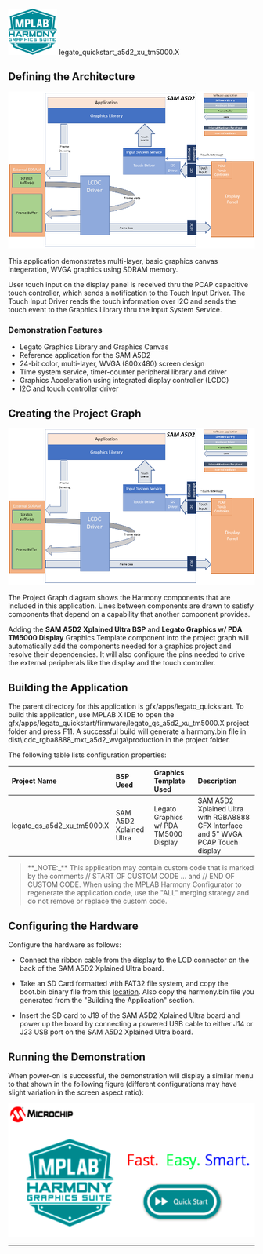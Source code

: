 
![](../../../../docs/images/mhgs.png) legato\_quickstart\_a5d2\_xu\_tm5000.X

Defining the Architecture
-------------------------

![](../../../../docs/html/legato_sama5d2_single_buffer_arch.png)

This application demonstrates multi-layer, basic graphics canvas integeration, WVGA graphics using SDRAM memory.

User touch input on the display panel is received thru the PCAP capacitive touch controller, which sends a notification to the Touch Input Driver. The Touch Input Driver reads the touch information over I2C and sends the touch event to the Graphics Library thru the Input System Service.

### Demonstration Features

-   Legato Graphics Library and Graphics Canvas
-   Reference application for the SAM A5D2
-   24-bit color, multi-layer, WVGA (800x480) screen design
-   Time system service, timer-counter peripheral library and driver 
-   Graphics Acceleration using integrated display controller (LCDC)
-   I2C and touch controller driver 

Creating the Project Graph
--------------------------

![](../../../../docs/html/legato_sama5d2_single_buffer_arch.png)

The Project Graph diagram shows the Harmony components that are included in this application. Lines between components are drawn to satisfy components that depend on a capability that another component provides.

Adding the **SAM A5D2 Xplained Ultra BSP** and **Legato Graphics w/ PDA TM5000 Display** Graphics Template component into the project graph will automatically add the components needed for a graphics project and resolve their dependencies. It will also configure the pins needed to drive the external peripherals like the display and the touch controller.

Building the Application
------------------------

The parent directory for this application is gfx/apps/legato\_quickstart. To build this application, use MPLAB X IDE to open the gfx/apps/legato\_quickstart/firmware/legato\_qs\_a5d2\_xu\_tm5000.X project folder and press F11. 
A successful build will generate a harmony.bin file in dist\lcdc_rgba8888_mxt_a5d2_wvga\production in the project folder.

The following table lists configuration properties:

|Project Name|BSP Used|Graphics Template Used|Description|
|:-----------|:-------|:---------------------|:----------|
|legato\_qs\_a5d2\_xu\_tm5000.X|SAM A5D2 Xplained Ultra|Legato Graphics w/ PDA TM5000 Display|SAM A5D2 Xplained Ultra with RGBA8888 GFX Interface and 5" WVGA PCAP Touch display|

> \*\*\_NOTE:\_\*\* This application may contain custom code that is marked by the comments // START OF CUSTOM CODE ... and // END OF CUSTOM CODE. When using the MPLAB Harmony Configurator to regenerate the application code, use the "ALL" merging strategy and do not remove or replace the custom code.

Configuring the Hardware
------------------------

Configure the hardware as follows:

-   Connect the ribbon cable from the display to the LCD connector on the back of the SAM A5D2 Xplained Ultra board.

-   Take an SD Card formatted with FAT32 file system, and copy the boot.bin binary file from this [location](../../../boot_image_revC/boot.bin). Also copy the harmony.bin file you generated from the "Building the Application" section.

-   Insert the SD card to J19 of the SAM A5D2 Xplained Ultra board and power up the board by connecting a powered USB cable to either J14 or J23 USB port on the SAM A5D2 Xplained Ultra board.


Running the Demonstration
-------------------------

When power-on is successful, the demonstration will display a similar menu to that shown in the following figure (different configurations may have slight variation in the screen aspect ratio):

![](../../../../docs/html/legato_quickstart_wqvga_run.png)

* * * * *

 
